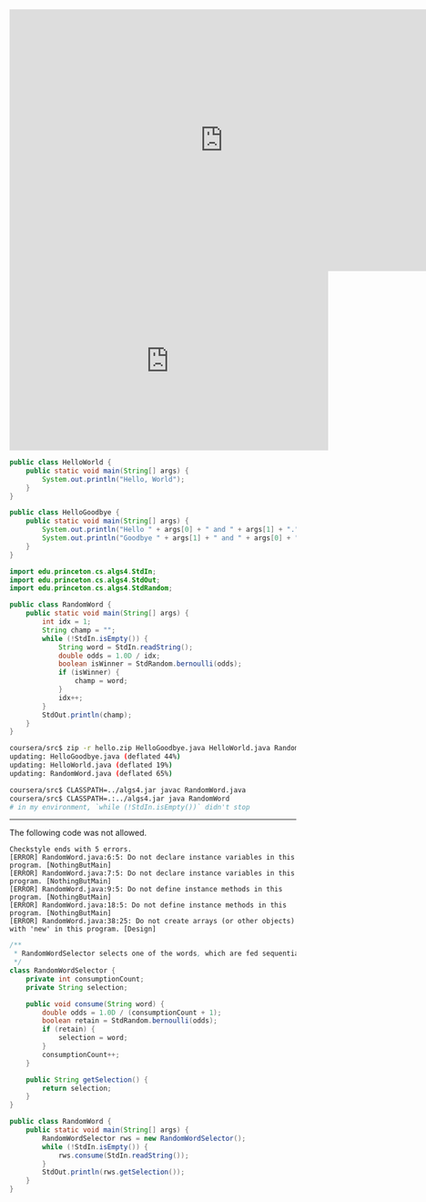 <html><iframe src="https://docs.google.com/presentation/d/e/2PACX-1vRyuaiTyfaLeh4zbY69X6S7fLs6MeaF0fARIQViaIrhS_e40frYz_xzWlTWZpgUsvkqTHLpqqGlMisT/embed?start=false&loop=false&delayms=60000" frameborder="0"  width="750" height="460" allowfullscreen="true" mozallowfullscreen="true" webkitallowfullscreen="true"></iframe></html>

<html><br><center><iframe width="560" height="315" src="https://www.youtube.com/embed/A1iwzSew5QY" title="YouTube video player" frameborder="0" allow="accelerometer; autoplay; clipboard-write; encrypted-media; gyroscope; picture-in-picture" allowfullscreen></iframe></center></html>

```java
public class HelloWorld {
    public static void main(String[] args) {
        System.out.println("Hello, World");
    }
}
```
```java
public class HelloGoodbye {
    public static void main(String[] args) {
        System.out.println("Hello " + args[0] + " and " + args[1] + ".");
        System.out.println("Goodbye " + args[1] + " and " + args[0] + ".");
    }
}
```
```java
import edu.princeton.cs.algs4.StdIn;
import edu.princeton.cs.algs4.StdOut;
import edu.princeton.cs.algs4.StdRandom;

public class RandomWord {
    public static void main(String[] args) {
        int idx = 1;
        String champ = "";
        while (!StdIn.isEmpty()) {
            String word = StdIn.readString();
            double odds = 1.0D / idx;
            boolean isWinner = StdRandom.bernoulli(odds);
            if (isWinner) {
                champ = word;
            }
            idx++;
        }
        StdOut.println(champ);
    }
}
```

```bash
coursera/src$ zip -r hello.zip HelloGoodbye.java HelloWorld.java RandomWord.java
updating: HelloGoodbye.java (deflated 44%)
updating: HelloWorld.java (deflated 19%)
updating: RandomWord.java (deflated 65%)
```

```bash
coursera/src$ CLASSPATH=../algs4.jar javac RandomWord.java
coursera/src$ CLASSPATH=.:../algs4.jar java RandomWord
# in my environment, `while (!StdIn.isEmpty())` didn't stop
```

---
The following code was not allowed.
```
Checkstyle ends with 5 errors.
[ERROR] RandomWord.java:6:5: Do not declare instance variables in this program. [NothingButMain]
[ERROR] RandomWord.java:7:5: Do not declare instance variables in this program. [NothingButMain]
[ERROR] RandomWord.java:9:5: Do not define instance methods in this program. [NothingButMain]
[ERROR] RandomWord.java:18:5: Do not define instance methods in this program. [NothingButMain]
[ERROR] RandomWord.java:38:25: Do not create arrays (or other objects) with 'new' in this program. [Design]
```
```java
/**
 * RandomWordSelector selects one of the words, which are fed sequentially, in a real-time manner.
 */
class RandomWordSelector {
    private int consumptionCount;
    private String selection;

    public void consume(String word) {
        double odds = 1.0D / (consumptionCount + 1);
        boolean retain = StdRandom.bernoulli(odds);
        if (retain) {
            selection = word;
        }
        consumptionCount++;
    }

    public String getSelection() {
        return selection;
    }
}

public class RandomWord {
    public static void main(String[] args) {
        RandomWordSelector rws = new RandomWordSelector();
        while (!StdIn.isEmpty()) {
            rws.consume(StdIn.readString());
        }
        StdOut.println(rws.getSelection());
    }
}
```
